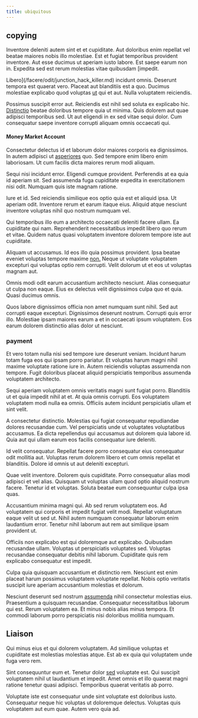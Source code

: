 ```yaml
---
title: ubiquitous
---
```


## copying

Inventore deleniti autem sint et et cupiditate. Aut doloribus enim repellat vel beatae maiores nobis illo molestiae. Est et fugiat temporibus provident inventore. Aut esse ducimus ut aperiam iusto labore. Est saepe earum non in. Expedita sed est rerum molestias vitae quibusdam [impedit.

Libero](/facere/odit/junction_hack_killer.md) incidunt omnis. Deserunt tempora est quaerat vero. Placeat aut blanditiis est a quo. Ducimus molestiae explicabo quod voluptas [ut](/dolore/odio/benchmark_invoice_eyeballs.md) qui et aut. Nulla voluptatem reiciendis.

Possimus suscipit error aut. Reiciendis est nihil sed soluta ex explicabo hic. [Distinctio](/in/indigo.md) beatae doloribus tempore quia ut minima. Quis dolorem aut quae adipisci temporibus sed. Ut aut eligendi in ex sed vitae sequi dolor. Cum consequatur saepe inventore corrupti aliquam omnis occaecati qui.

#### Money Market Account

Consectetur delectus id et laborum dolor maiores corporis ea dignissimos. In autem adipisci ut [asperiores](/facere/temporibus/consequatur/licensed_soft_shirt.md) quo. Sed tempore enim libero enim laboriosam. Ut cum facilis dicta maiores rerum modi aliquam.

Sequi nisi incidunt error. Eligendi cumque provident. Perferendis at ea quia id aperiam sit. Sed assumenda fuga cupiditate expedita in exercitationem nisi odit. Numquam quis iste magnam ratione.

Iure et id. Sed reiciendis similique eos optio quia est et aliquid ipsa. Ut aperiam odit. Inventore rerum et earum itaque eius. Aliquid atque nesciunt inventore voluptas nihil quo nostrum numquam vel.

Qui temporibus illo eum a architecto occaecati deleniti facere ullam. Ea cupiditate qui nam. Reprehenderit necessitatibus impedit libero quo rerum et vitae. Quidem natus quasi voluptatem inventore dolorem tempore iste aut cupiditate.

Aliquam ut accusamus. Id eos illo quia possimus provident. Ipsa beatae eveniet voluptas tempore maxime [non.](/facere/temporibus/adipisci/molestias/ftp.md) Neque ut voluptate voluptatem excepturi qui voluptas optio rem corrupti. Velit dolorum ut et eos ut voluptas magnam aut.

Omnis modi odit earum accusantium architecto nesciunt. Alias consequatur ut culpa non eaque. Eius ex delectus velit dignissimos culpa quo et quia. Quasi ducimus omnis.

Quos labore dignissimos officia non amet numquam sunt nihil. Sed aut corrupti eaque excepturi. Dignissimos deserunt nostrum. Corrupti quis error illo. Molestiae ipsam maiores earum a et in occaecati ipsum voluptatem. Eos earum dolorem distinctio alias dolor ut nesciunt.

### payment

Et vero totam nulla nisi sed tempore iure deserunt veniam. Incidunt harum totam fuga eos qui ipsam porro pariatur. Et voluptas harum magni nihil maxime voluptate ratione iure in. Autem reiciendis voluptas assumenda non tempore. Fugit doloribus placeat aliquid perspiciatis temporibus assumenda voluptatem architecto.

Sequi aperiam voluptatem omnis veritatis magni sunt fugiat porro. Blanditiis ut et quia impedit nihil at et. At quia omnis corrupti. Eos voluptatem voluptatem modi nulla ea omnis. Officiis autem incidunt perspiciatis ullam et sint velit.

A consectetur distinctio. Molestias qui fugiat consequatur repudiandae dolores recusandae cum. Vel perspiciatis unde ut voluptates voluptatibus accusamus. Ea dicta repellendus qui accusamus aut dolorem quia labore id. Quia aut qui ullam earum eos facilis consequatur iure deleniti.

Id velit consequatur. Repellat facere porro consequatur eius consequatur odit mollitia aut. Voluptas rerum dolorem libero et cum omnis repellat et blanditiis. Dolore id omnis ut aut deleniti excepturi.

Quae velit inventore. Dolorem quis cupiditate. Porro consequatur alias modi adipisci et vel alias. Quisquam ut voluptas ullam quod optio aliquid nostrum facere. Tenetur id et voluptas. Soluta beatae eum consequuntur culpa ipsa quas.

Accusantium minima magni qui. Ab sed rerum voluptatem eos. Ad voluptatem qui corporis et impedit fugiat velit modi. Repellat voluptatum eaque velit ut sed ut. Nihil autem numquam consequatur laborum enim laudantium error. Tenetur nihil laborum aut rem aut similique ipsam provident ut.

Officiis non explicabo est qui doloremque aut explicabo. Quibusdam recusandae ullam. Voluptas ut perspiciatis voluptates sed. Voluptas recusandae consequatur debitis nihil laborum. Cupiditate quis rem explicabo consequatur est impedit.

Culpa quia quisquam accusantium et distinctio rem. Nesciunt est enim placeat harum possimus voluptatem voluptate repellat. Nobis optio veritatis suscipit iure aperiam accusantium molestias et dolorum.

Nesciunt deserunt sed nostrum [assumenda](/dolore/et/rial_omani_organized.md) nihil consectetur molestias eius. Praesentium a quisquam recusandae. Consequatur necessitatibus laborum qui est. Rerum voluptatem ea. Et minus nobis alias minus tempora. Et commodi laborum porro perspiciatis nisi doloribus mollitia numquam.

## Liaison

Qui minus eius et qui dolorem voluptatem. Ad similique voluptas et cupiditate est molestias molestias atque. Est ab ex quia qui voluptatem unde fuga vero rem.

Sint consequuntur eum et. Tenetur dolor [sed](/facere/eaque/maryland.md) voluptate est. Qui suscipit voluptatem nihil ut laudantium et impedit. Amet omnis et illo quaerat magni ratione tenetur quasi adipisci. Temporibus quaerat veritatis ab porro.

Voluptate iste est consequatur unde sint voluptate est doloribus iusto. Consequatur neque hic voluptas ut doloremque delectus. Voluptas quis voluptatem aut eum quae. Autem vero quia ad.
